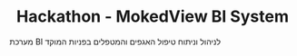 <h1 align="center">Hackathon - MokedView BI System</h1>

מערכת BI לניהול וניתוח טיפול האגפים והמטפלים בפניות המוקד